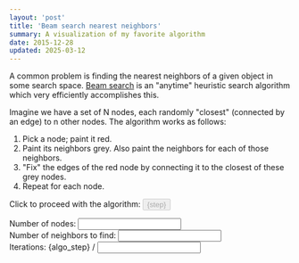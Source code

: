 ```yaml
---
layout: 'post'
title: 'Beam search nearest neighbors'
summary: A visualization of my favorite algorithm
date: 2015-12-28
updated: 2025-03-12
---
```


<script>
let n = $state(50) // nodes
let k = $state(3) // edges
let iter = $state(75) // iterations
let particles = $state(new Array(n))
const width = 1000
const height = 300
let running = $state(false)
let edges = $state({})
let unpacked = $derived.by(() => {
    const unpacked = [];
  
    for (const source in edges) {
      const sourceIndex = parseInt(source);
      const sourceParticle = particles[sourceIndex];
      
      edges[source].forEach(targetIndex => {
        const targetParticle = particles[targetIndex];
        unpacked.push([sourceParticle, targetParticle]);
      });
    }
    
    return unpacked;
})
let beam_ix = $state(100000)
let algo_step = $state(0)
let old_edges

let step = $state("Initialize random edges")
let actions = {
  "Initialize random edges": () => {
    initializeEdges()
    step = "Solve quickly"
  },
  "Solve quickly": () => {
    old_edges = $state.snapshot(edges)
    runAlgorithmFast()
    step = "Wait, slow that down"
  },
  "Wait, slow that down": () => {
    edges = old_edges
    runAlgorithmSlow()
    step = "Wow cool"
  },
  "Wow cool": () => {
    step = "Start over"
  },
  "Start over": () => {
    edges = {}
    initializeParticles()
    step = "Initialize random edges"
  }
}

function takeAction(){
  actions[step]()
}

function initializeParticles(){
  particles = new Array(n)
  for (var i = 0; i < n; ++i) {
    particles[i] = {
      x: .1 * width + .9 * width * Math.random(),
      y: .05 * height + .9 * height * Math.random(),
      r: 3,
      color: "black"
    };
  }
}
initializeParticles()

function initializeEdges(){
  edges = {}
  particles.forEach((source, i) => {
      let targets = []
      choices(particles, k).forEach(target => {
        targets.push(target);
      });
      edges[i] = targets
    });
}

// Create an array of given size with sequential elements (0 to size-1)
function range(size) {
  return Array.from({ length: size }, (_, i) => i);
}

// Select n random elements from a list without replacement
function choices(list, n) {
  const shuffled = [...range(list.length)].sort(() => 0.5 - Math.random());
  return shuffled.slice(0, n);
}


function runAlgorithmFast(){
  algo_step = 0
  for (let i = 0; i < iter; i++) {
    _step(true);
  }
}

function runAlgorithmSlow() {
  running = true
  algo_step = 0
  let i = 0;
  
  function nextStep() {
    if (i < iter) {
      _step();
      i++;
      setTimeout(nextStep, 250); // 0.25 seconds = 250 milliseconds
    } else {
      running = false
    }
  }
  
  nextStep();
}

function _step(fast){
  beam_ix = (beam_ix >= n - 1) ? 0 : beam_ix + 1;

  if (!fast) updateParticle(beam_ix, {color: 'red', r: 10})
  algo_step += 1;

  // Get first-degree connections
  let first_degree_ixs = edges[beam_ix] || [];

  // Get second-degree connections (excluding original node and first-degree connections)
  let second_degree_ixs = [...new Set(
    first_degree_ixs.flatMap(ix => edges[ix] || [])
      .filter(ix => ix !== beam_ix && !first_degree_ixs.includes(ix))
  )];

  // Convert indices to particles and calculate distances
  let neighbor_ixs = [...first_degree_ixs, ...second_degree_ixs];
  let distances = neighbor_ixs.map(ix => {
    if (!fast){
      updateParticle(ix, {color: 'grey', r: 5 })
      updateParticleWithtimeout(beam_ix, { color: 'black', r: 3}, 50)
    }

    return euclideanDistance(particles[ix], particles[beam_ix])
  });

  // Sort by distance and take the closest k neighbors
  let sorted_indices = Array.from({ length: distances.length }, (_, i) => i)
    .sort((a, b) => distances[a] < distances[b] ? 1 : -1)
    .slice(0, k);

  // Update edges with the closest neighbors
  edges[beam_ix] = sorted_indices.map(i => neighbor_ixs[i]);
  if (!fast) updateParticleWithtimeout(beam_ix, { color: 'black', r: 3}, 100)
}

function updateParticle(ix, update){
  particles[ix] = {...particles[ix], ...update}
}

function updateParticleWithtimeout(ix, update, timeout){
  setTimeout(() => {
    updateParticle(ix, update)
  }, timeout)
}

function euclideanDistance(p1, p2) {
  let sum_of_squares = 0;
  sum_of_squares += Math.pow(p1.x - p2.x, 2);
  sum_of_squares += Math.pow(p1.y - p2.y, 2);
  return 1.0 / (1 + Math.sqrt(sum_of_squares));
}

function uniq_fast(a) {
    var seen = {};
    var out = [];
    var len = a.length;
    var j = 0;
    for(var i = 0; i < len; i++) {
         var item = a[i];
         if(seen[item] !== 1) {
               seen[item] = 1;
               out[j++] = item;
         }
    }
    return out;
}


</script>

A common problem is finding the nearest neighbors of a given object in some search space. [Beam search](https://en.wikipedia.org/wiki/Beam_search) is an "anytime" heuristic search algorithm which very efficiently accomplishes this.

Imagine we have a set of N nodes, each randomly "closest" (connected by an edge) to n other nodes. The algorithm works as follows:

1. Pick a node; paint it red.
2. Paint its neighbors grey. Also paint the neighbors for each of those neighbors.
3. "Fix" the edges of the red node by connecting it to the closest of these grey nodes.
4. Repeat for each node.

Click to proceed with the algorithm: <button onclick={takeAction} class="px-2 py-1 text-white {running ? 'bg-gray-400' : 'bg-blue-500 hover:bg-blue-600' } rounded  focus:outline-none focus:ring-2 focus:ring-blue-500 focus:ring-opacity-50 inline-flex items-center" disabled={running}>{step}</button>

<div class="flex">
  <div>
    Number of nodes:
    <input class="w-8 text-blue-500" bind:value={n} onchange={initializeParticles}>
  </div>
  <div>
    Number of neighbors to find:
    <input class="w-8 text-blue-500" bind:value={k} onchange={initializeEdges}>
  </div>
  <div>
    Iterations: {algo_step} / <input class="w-8 text-blue-500" bind:value={iter} >
  </div>
</div>

<div class="w-full flex justify-center mt-12 mb-32">
  <svg class="w-full mx-auto" viewBox="0 0 1000 300">
    {#each particles as p}
      <circle cx={p.x} cy={p.y} r={p.r} fill={p.color}/>
    {/each}
    {#each unpacked as [p1, p2]}
      <line x1={p1.x} x2={p2.x} y1={p1.y} y2={p2.y} width=3 stroke="grey"/>
    {/each}
  </svg>
</div>

